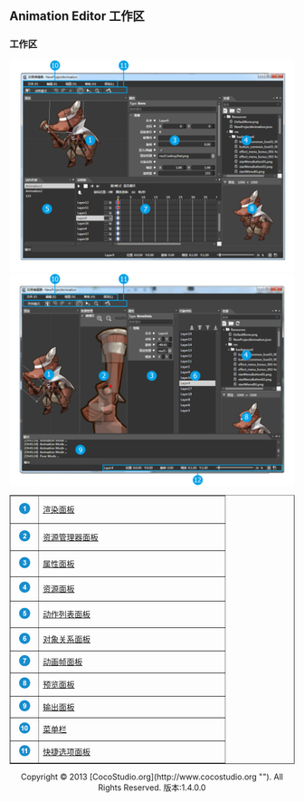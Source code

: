 ## Animation Editor 工作区

### 工作区

![](img/4-2-1-img-01.png)
![](img/4-2-1-img-02.png)

<table width="366"border="1" cellspacing="0" cellpadding="0" >
		  <tr>
		    <td width="35" height="43" align="center"><img src="style/b1.png" alt="" /></td>
		    <td width="315"><a href="4-2-2AnimationEditor-Panel-Render.md">渲染面板</a></td>
	      </tr>
		  <tr>
		    <td height="42" align="center"><img src="style/b2.png" alt="" /></td>
		    <td><a href="4-2-3AnimationEditor-Panel-ResourceManger.md">资源管理器面板</a></td>
	      </tr>
		  <tr>
		    <td height="39" align="center"><img src="style/b3.png" alt="" /></td>
		    <td><a href="4-2-4AnimationEditor-Panel-Properties.md">属性面板</a></td>
	      </tr>
		  <tr>
		    <td height="37" align="center"><img src="style/b4.png" alt="" /></td>
		    <td><a href="4-2-5AnimationEditor-Panel-Resource.md">资源面板</a></td>
	      </tr>
		  <tr>
		    <td height="41" align="center"><img src="style/b5.png" alt="" /></td>
		    <td><a href="4-2-6AnimationEditor-Panel-AnimationList.md">动作列表面板</a></td>
	      </tr>
		  <tr>
		    <td height="35" align="center"><img src="style/b6.png" alt="" /></td>
		    <td><a href="4-2-7AnimationEditor-Panel-ObjectStructure.md">对象关系面板</a></td>
	      </tr>
		  <tr>
		    <td height="32" align="center"><img src="style/b7.png" alt="" /></td>
		    <td><a href="4-2-8AnimationEditor-Panel-AnimationFrame.md">动画帧面板</a></td>
	      </tr>
		  <tr>
		    <td height="35" align="center"><img src="style/b8.png" alt="" /></td>
		    <td><a href="4-2-10AnimationEditor-Panel-Preview.md">预览面板</a></td>
	      </tr>
           <tr>
		    <td height="32" align="center"><img src="style/b9.png" alt="" /></td>
		    <td><a href="4-2-9AnimationEditor-Panel-Output.md">输出面板</a></td>
	      </tr>
		  <tr>
		    <td height="35" align="center"><img src="style/b10.png" alt="" /></td>
		    <td><a href="4-2-11AnimationEditor-Panel-Menu.md">菜单栏</a></td>
	      </tr>
           <tr>
		    <td height="32" align="center"><img src="style/b11.png" alt="" /></td>
		    <td><a href="4-2-12AnimationEditor-Panel-ExpressTools.md">快捷选项面板</a></td>
	      </tr>
</table>

<center>Copyright © 2013 [CocoStudio.org](http://www.cocostudio.org ""). All Rights Reserved. 版本:1.4.0.0</center>